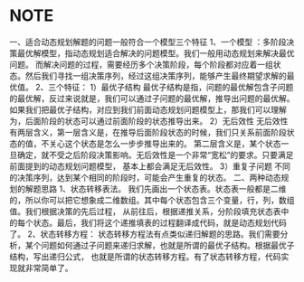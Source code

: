 # NOTE



  
一、适合动态规划解题的问题一般符合一个模型三个特征
1、一个模型 ：多阶段决策最优解模型，指动态规划适合解决的问题模型。我们一般用动态规划来解决最优问题。
而解决问题的过程，需要经历多个决策阶段，每个阶段都对应着一组状态。然后我们寻找一组决策序列，经过这组决策序列，能够产生最终期望求解的最优值。
2、三个特征：
1）最优子结构
最优子结构是指，问题的最优解包含子问题的最优解，反过来说就是，我们可以通过子问题的最优解，推导出问题的最优解。
如果我们把最优子结构，对应到我们前面动态规划问题模型上，那我们可以理解为，后面阶段的状态可以通过前面阶段的状态推导出来。
2）无后效性
无后效性有两层含义，第一层含义是，在推导后面阶段状态的时候，我们只关系前面阶段状态的值，不关心这个状态是怎么一步步推导出来的。
第二层含义是，某个状态一旦确定，就不受之后阶段决策影响。无后效性是一个非常“宽松”的要求。只要满足前面提到的动态规划问题模型，
基本上都会满足无后效性。
3）重复子问题
不同的决策序列，达到某个相同的阶段时，可能会产生重复的状态。
二、两种动态规划的解题思路
1、状态转移表法。
﻿我们先画出一个状态表。状态表一般都是二维的，所以你可以把它想象成二维数组。其中每个状态包含三个变量，行，列，数组值。我们根据决策的先后过程，
从前往后，根据递推关系，分阶段填充状态表中的每个状态。最后，我们将这个递推填表的过程翻译成代码，就是动态规划代码了。
2、状态转移方程：
状态转移方程法有点类似递归解题的思路。我们需要分析，某个问题如何通过子问题来递归求解，也就是所谓的最优子结构。根据最优子结构，写出递归公式，
也就是所谓的状态转移方程。有了状态转移方程，代码实现就非常简单了。